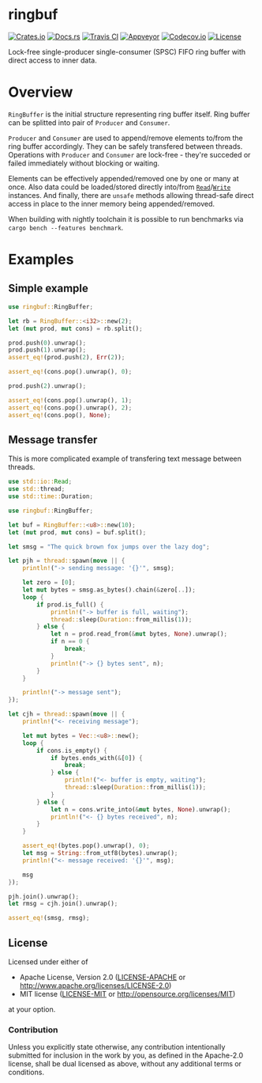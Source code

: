 # ringbuf

[![Crates.io][crates_badge]][crates]
[![Docs.rs][docs_badge]][docs]
[![Travis CI][travis_badge]][travis]
[![Appveyor][appveyor_badge]][appveyor]
[![Codecov.io][codecov_badge]][codecov]
[![License][license_badge]][license]

[crates_badge]: https://img.shields.io/crates/v/ringbuf.svg
[docs_badge]: https://docs.rs/ringbuf/badge.svg
[travis_badge]: https://api.travis-ci.org/agerasev/ringbuf.svg
[appveyor_badge]: https://ci.appveyor.com/api/projects/status/github/agerasev/ringbuf?branch=master&svg=true
[codecov_badge]: https://codecov.io/gh/agerasev/ringbuf/graphs/badge.svg
[license_badge]: https://img.shields.io/crates/l/ringbuf.svg

[crates]: https://crates.io/crates/ringbuf
[docs]: https://docs.rs/ringbuf
[travis]: https://travis-ci.org/agerasev/ringbuf
[appveyor]: https://ci.appveyor.com/project/agerasev/ringbuf
[codecov]: https://codecov.io/gh/agerasev/ringbuf
[license]: #license

Lock-free single-producer single-consumer (SPSC) FIFO ring buffer with direct access to inner data.

# Overview

`RingBuffer` is the initial structure representing ring buffer itself.
Ring buffer can be splitted into pair of `Producer` and `Consumer`.

`Producer` and `Consumer` are used to append/remove elements to/from the ring buffer accordingly. They can be safely transfered between threads.
Operations with `Producer` and `Consumer` are lock-free - they're succeded or failed immediately without blocking or waiting.

Elements can be effectively appended/removed one by one or many at once.
Also data could be loaded/stored directly into/from [`Read`]/[`Write`] instances.
And finally, there are `unsafe` methods allowing thread-safe direct access in place to the inner memory being appended/removed.

[`Read`]: https://doc.rust-lang.org/std/io/trait.Read.html
[`Write`]: https://doc.rust-lang.org/std/io/trait.Write.html

When building with nightly toolchain it is possible to run benchmarks via `cargo bench --features benchmark`.

# Examples

## Simple example

```rust
use ringbuf::RingBuffer;

let rb = RingBuffer::<i32>::new(2);
let (mut prod, mut cons) = rb.split();

prod.push(0).unwrap();
prod.push(1).unwrap();
assert_eq!(prod.push(2), Err(2));

assert_eq!(cons.pop().unwrap(), 0);

prod.push(2).unwrap();

assert_eq!(cons.pop().unwrap(), 1);
assert_eq!(cons.pop().unwrap(), 2);
assert_eq!(cons.pop(), None);
```

## Message transfer

This is more complicated example of transfering text message between threads.

```rust
use std::io::Read;
use std::thread;
use std::time::Duration;

use ringbuf::RingBuffer;

let buf = RingBuffer::<u8>::new(10);
let (mut prod, mut cons) = buf.split();

let smsg = "The quick brown fox jumps over the lazy dog";

let pjh = thread::spawn(move || {
    println!("-> sending message: '{}'", smsg);

    let zero = [0];
    let mut bytes = smsg.as_bytes().chain(&zero[..]);
    loop {
        if prod.is_full() {
            println!("-> buffer is full, waiting");
            thread::sleep(Duration::from_millis(1));
        } else {
            let n = prod.read_from(&mut bytes, None).unwrap();
            if n == 0 {
                break;
            }
            println!("-> {} bytes sent", n);
        }
    }

    println!("-> message sent");
});

let cjh = thread::spawn(move || {
    println!("<- receiving message");

    let mut bytes = Vec::<u8>::new();
    loop {
        if cons.is_empty() {
            if bytes.ends_with(&[0]) {
                break;
            } else {
                println!("<- buffer is empty, waiting");
                thread::sleep(Duration::from_millis(1));
            }
        } else {
            let n = cons.write_into(&mut bytes, None).unwrap();
            println!("<- {} bytes received", n);
        }
    }

    assert_eq!(bytes.pop().unwrap(), 0);
    let msg = String::from_utf8(bytes).unwrap();
    println!("<- message received: '{}'", msg);

    msg
});

pjh.join().unwrap();
let rmsg = cjh.join().unwrap();

assert_eq!(smsg, rmsg);
```

## License

Licensed under either of

 * Apache License, Version 2.0 ([LICENSE-APACHE](LICENSE-APACHE) or http://www.apache.org/licenses/LICENSE-2.0)
 * MIT license ([LICENSE-MIT](LICENSE-MIT) or http://opensource.org/licenses/MIT)

at your option.

### Contribution

Unless you explicitly state otherwise, any contribution intentionally submitted
for inclusion in the work by you, as defined in the Apache-2.0 license, shall be dual licensed as above, without any
additional terms or conditions.
